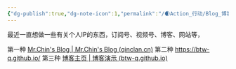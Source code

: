 ```yaml
---
{"dg-publish":true,"dg-note-icon":1,"permalink":"/🌒Action_行动/Blog_博客/About_Blog/","dgPassFrontmatter":true,"noteIcon":1,"created":"2024-08-24T23:04:01.347+08:00","updated":"2024-08-26T08:13:37.538+08:00"}
---
```


最近一直想做一些有关个人IP的东西，订阅号、视频号、博客、网站等，

第一种
[Mr.Chin's Blog | Mr.Chin's Blog (qinclan.cn)](https://qinclan.cn)
 第二种
https://btw-q.github.io/
第三种
[博客主页 | 博客演示 (btw-q.github.io)](https://btw-q.github.io/blog/)